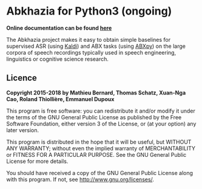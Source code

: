 # Abkhazia for Python3 (ongoing)

**Online documentation can be found [here](https://abkhazia.readthedocs.io/en/latest/)**

The Abkhazia project makes it easy to obtain simple baselines for
supervised ASR (using [Kaldi](http://kaldi-asr.org)) and ABX tasks
(using [ABXpy](https://github.com/bootphon/ABXpy)) on the large corpora
of speech recordings typically used in speech engineering, linguistics
or cognitive science research.


## Licence

**Copyright 2015-2018 by Mathieu Bernard, Thomas Schatz, Xuan-Nga Cao, Roland Thiollière, Emmanuel Dupoux**

This program is free software: you can redistribute it and/or modify
it under the terms of the GNU General Public License as published by
the Free Software Foundation, either version 3 of the License, or
(at your option) any later version.

This program is distributed in the hope that it will be useful,
but WITHOUT ANY WARRANTY; without even the implied warranty of
MERCHANTABILITY or FITNESS FOR A PARTICULAR PURPOSE.  See the
GNU General Public License for more details.

You should have received a copy of the GNU General Public License
along with this program.  If not, see <http://www.gnu.org/licenses/>.
